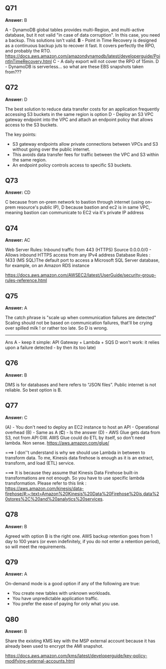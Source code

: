 ## Q71

**Answer:** B 

A - DynamoDB global tables provides multi-Region, and multi-active database, but it not valid "in case of data corruption". In this case, you need a backup. This solutions isn't valid.
**B** - Point in Time Recovery is designed as a continuous backup juts to recover it fast. It covers perfectly the RPO, and probably the RTO. https://docs.aws.amazon.com/amazondynamodb/latest/developerguide/PointInTimeRecovery.html
C - A daily export will not cover the RPO of 15min.
D - DynamoDB is serverless... so what are these EBS snapshots taken from???

## Q72

**Answer:** D

The best solution to reduce data transfer costs for an application frequently accessing S3 buckets in the same region is option D - Deploy an S3 VPC gateway endpoint into the VPC and attach an endpoint policy that allows access to the S3 buckets.

The key points:
- S3 gateway endpoints allow private connections between VPCs and S3 without going over the public internet.
- This avoids data transfer fees for traffic between the VPC and S3 within the same region.
- An endpoint policy controls access to specific S3 buckets.

## Q73

**Answer:** CD

C because from on-prem network to bastion through internet (using on-prem resource's public IP),
D because bastion and ec2 is in same VPC, meaning bastion can communicate to EC2 via it's private IP address

## Q74

**Answer:** AC

Web Server Rules: Inbound traffic from 443 (HTTPS) Source 0.0.0.0/0 - Allows inbound HTTPS access from any IPv4 address
Database Rules : 1433 (MS SQL)The default port to access a Microsoft SQL Server database, for example, on an Amazon RDS instance


https://docs.aws.amazon.com/AWSEC2/latest/UserGuide/security-group-rules-reference.html

## Q75

**Answer:** A

The catch phrase is "scale up when communication failures are detected" Scaling should not be based on communication failures, that'll be crying over spilled milk ! or rather too late. So D is wrong.

----------
Ans A - keep it simple: API Gateway + Lambda + SQS
D won't work: it relies upon a failure detected - by then its too late)


## Q76

**Answer:** B

DMS is for databases and here refers to “JSON files”. Public internet is not reliable. So best option is B.

## Q77

**Answer:** C

(A) - You don't need to deploy an EC2 instance to host an API - Operational overhead
(B) - Same as A
(**C**) - Is the answer
(D) - AWS Glue gets data from S3, not from API GW. AWS Glue could do ETL by itself, so don't need lambda. Non sense. https://aws.amazon.com/glue/

===>
I don''t understand is why we should use Lambda in between to transform data. To me, Kinesis data firehose is enough as it is an extract, transform, and load (ETL) service.

===>
It is because they assume that Kinesis Data Firehose built-in transformations are not enough. So you have to use specific lambda transformation. Please refer to this link : https://aws.amazon.com/kinesis/data-firehose/#:~:text=Amazon%20Kinesis%20Data%20Firehose%20is,data%20stores%2C%20and%20analytics%20services.

## Q78

**Answer:** B

Agreed with option B is the right one. AWS backup retention goes from 1 day to 100 years (or even indefinitely, if you do not enter a retention period), so will meet the requirements.

## Q79

**Answer:** A 

On-demand mode is a good option if any of the following are true:
- You create new tables with unknown workloads.
- You have unpredictable application traffic.
- You prefer the ease of paying for only what you use.

## Q80

**Answer:** B

Share the existing KMS key with the MSP external account because it has already been used to encrypt the AMI snapshot.

https://docs.aws.amazon.com/kms/latest/developerguide/key-policy-modifying-external-accounts.html